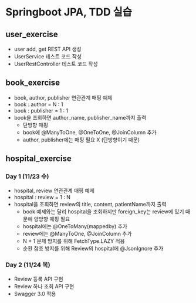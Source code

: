 # Springboot JPA, TDD 실습

## user_exercise
- user add, get REST API 생성
- UserService 테스트 코드 작성
- UserRestController 테스트 코드 작성

## book_exercise
- book, author, publisher 연관관계 매핑 예제
- book : author = N : 1
- book : publisher = 1 : 1
- book을 조회하면 author_name, publisher_name까지 출력
  - 단방향 매핑
  - book에 @ManyToOne, @OneToOne, @JoinColumn 추가
  - author, publisher에는 매핑 필요 X (단방향이기 때문)

## hospital_exercise

### Day 1 (11/23 수)

- hospital, review 연관관계 매핑 예제
- hospital : review = 1 : N
- hospital을 조회하면 review의 title, content, patientName까지 출력
  - book 예제와는 달리 hospital을 조회하지만 foreign_key는 review에 있기 때문에 양방향 매핑 필요
  - hospital에는 @OneToMany(mappedby) 추가
  - review에는 @ManyToOne, @JoinColumn 추가
  - N + 1 문제 방지를 위해 FetchType.LAZY 적용
  - 순환 참조 방지를 위해 Review의 hospital에 @JsonIgnore 추가

### Day 2 (11/24 목)

- Review 등록 API 구현
- Review 하나 조회 API 구현
- Swagger 3.0 적용